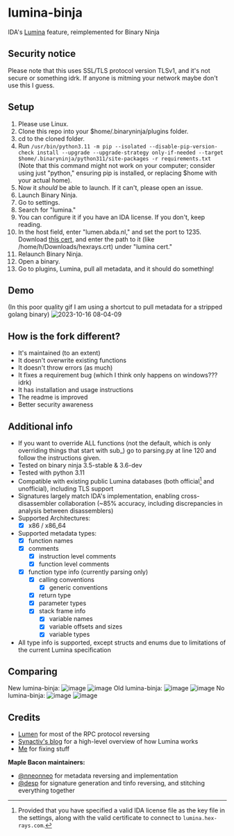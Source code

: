 # lumina-binja
IDA's [Lumina](https://hex-rays.com/products/ida/lumina/) feature, reimplemented for Binary Ninja

## Security notice
Please note that this uses SSL/TLS protocol version TLSv1, and it's not secure or something idrk. If anyone is mitming your network maybe don't use this I guess.

## Setup
1. Please use Linux.
2. Clone this repo into your $home/.binaryninja/plugins folder.
3. cd to the cloned folder.
4. Run `/usr/bin/python3.11 -m pip --isolated --disable-pip-version-check install --upgrade --upgrade-strategy only-if-needed --target $home/.binaryninja/python311/site-packages -r requirements.txt` (Note that this command might not work on your computer; consider using just "python," ensuring pip is installed, or replacing $home with your actual home).
5. Now it *should* be able to launch. If it can't, please open an issue.
6. Launch Binary Ninja.
7. Go to settings.
8. Search for "lumina."
9. You can configure it if you have an IDA license. If you don't, keep reading.
10. In the host field, enter "lumen.abda.nl," and set the port to 1235. Download [this cert](https://abda.nl/lumen/hexrays.crt), and enter the path to it (like /home/h/Downloads/hexrays.crt) under "lumina cert."
11. Relaunch Binary Ninja.
12. Open a binary.
13. Go to plugins, Lumina, pull all metadata, and it should do something!

## Demo
(In this poor quality gif I am using a shortcut to pull metadata for a stripped golang binary)
![2023-10-16 08-04-09](https://github.com/Boberttt/lumina-binja-improved/assets/104478197/e7880ac6-5240-43a4-9d41-e568b1059982)

## How is the fork different?
- It's maintained (to an extent)
- It doesn't overwrite existing functions
- It doesn't throw errors (as much)
- It fixes a requirement bug (which I think only happens on windows??? idrk)
- It has installation and usage instructions
- The readme is improved
- Better security awareness 

## Additional info
 - If you want to override ALL functions (not the default, which is only overriding things that start with sub_) go to parsing.py at line 120 and follow the instructions given.
 - Tested on binary ninja 3.5-stable & 3.6-dev
 - Tested with python 3.11
 - Compatible with existing public Lumina databases (both official[^1] and unofficial), including TLS support
 - Signatures largely match IDA's implementation, enabling cross-disassembler collaboration (~85% accuracy, including discrepancies in analysis between disassemblers)
 - Supported Architectures:
   - [x] x86 / x86_64
 - Supported metadata types:
   - [x] function names
   - [x] comments
     - [x] instruction level comments
     - [x] function level comments
   - [x] function type info (currently parsing only)
     - [x] calling conventions
       - [x] generic conventions
     - [x] return type
     - [x] parameter types
     - [x] stack frame info
       - [x] variable names
       - [x] variable offsets and sizes
       - [x] variable types
 - All type info is supported, except structs and enums due to limitations of the current Lumina specification

## Comparing
New lumina-binja:
![image](https://github.com/Boberttt/lumina-binja-improved/assets/104478197/b4333f67-e8b4-4a76-b9e3-818313522e9e)
![image](https://github.com/Boberttt/lumina-binja-improved/assets/104478197/b0eba36a-c6ba-4e1f-934a-efb46dd6cc05)
Old lumina-binja:
![image](https://github.com/Boberttt/lumina-binja-improved/assets/104478197/7ff98b95-2b03-4ea0-a85d-a4df84bd2b23)
![image](https://github.com/Boberttt/lumina-binja-improved/assets/104478197/5096973a-c7b8-4846-9daf-00253d1edcca)
No lumina-binja:
![image](https://github.com/Boberttt/lumina-binja-improved/assets/104478197/c3e478a1-a462-4797-88ad-dfc151fbf393)
![image](https://github.com/Boberttt/lumina-binja-improved/assets/104478197/d4cf845e-949f-46df-b676-824fa3c6bd36)

## Credits
 - [Lumen](https://github.com/naim94a/lumen) for most of the RPC protocol reversing
 - [Synactiv's blog](https://www.synacktiv.com/en/publications/investigating-ida-lumina-feature.html) for a high-level overview of how Lumina works
 - [Me](https://twitter.com/0x62797465) for fixing stuff

**Maple Bacon maintainers:**
 - [@nneonneo](https://github.com/nneonneo) for metadata reversing and implementation
 - [@desp](https://github.com/despawningbone) for signature generation and tinfo reversing, and stitching everything together

[^1]: Provided that you have specified a valid IDA license file as the key file in the settings, along with the valid certificate to connect to `lumina.hex-rays.com`.
